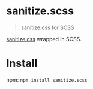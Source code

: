 # sanitize.scss
> sanitize.css for SCSS

[sanitize.css](https://github.com/csstools/sanitize.css) wrapped in SCSS.

# Install
npm:
```npm install sanitize.scss```
